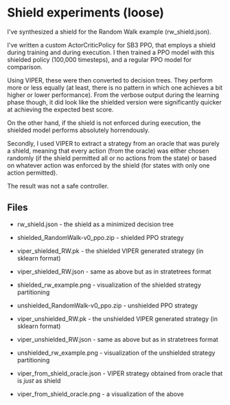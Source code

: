 # Shield experiments (loose)

I've synthesized a shield for the Random Walk example (rw_shield.json).

I've written a custom ActorCriticPolicy for SB3 PPO, that employs a shield
during training and during execution. I then trained a PPO model with this
shielded policy (100,000 timesteps), and a regular PPO model for comparison.

Using VIPER, these were then converted to decision trees. They perform more or
less equally (at least, there is no pattern in which one achieves a bit higher
or lower performance). From the verbose output during the learning phase though,
it did look like the shielded version were significantly quicker at achieving
the expected best score.

On the other hand, if the shield is not enforced during execution, the shielded
model performs absolutely horrendously.

Secondly, I used VIPER to extract a strategy from an oracle that was purely
a shield, meaning that every action (from the oracle) was either chosen randomly
(if the shield permitted all or no actions from the state) or based on whatever
action was enforced by the shield (for states with only one action permitted).

The result was not a safe controller.


## Files

- rw_shield.json - the shield as a minimized decision tree

- shielded_RandomWalk-v0_ppo.zip - shielded PPO strategy
- viper_shielded_RW.pk - the shielded VIPER generated strategy (in sklearn format)
- viper_shielded_RW.json - same as above but as in stratetrees format
- shielded_rw_example.png - visualization of the shielded strategy partitioning

- unshielded_RandomWalk-v0_ppo.zip - unshielded PPO strategy
- viper_unshielded_RW.pk - the unshielded VIPER generated strategy (in sklearn format)
- viper_unshielded_RW.json - same as above but as in stratetrees format
- unshielded_rw_example.png - visualization of the unshielded strategy partitioning

- viper_from_shield_oracle.json - VIPER strategy obtained from oracle that is
    _just_ as shield
- viper_from_shield_oracle.png - a visualization of the above

